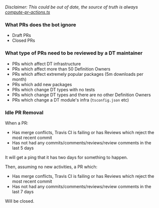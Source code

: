 _Disclaimer: This could be out of date, the source of truth is always [compute-pr-actions.ts](https://github.com/DefinitelyTyped/dt-mergebot/blob/master/src/compute-pr-actions.ts)_

### What PRs does the bot ignore

- Draft PRs
- Closed PRs

### What type of PRs need to be reviewed by a DT maintainer

- PRs which affect DT infrastructure
- PRs which affect more than 50 Definition Owners
- PRs which affect extremely popular packages (5m downloads per month)
- PRs which add new packages
- PRs which change DT types with no tests
- PRs which change DT types and there are no other Definition Owners
- PRs which change a DT module's infra (`tsconfig.json` etc)

### Idle PR Removal

When a PR:

 - Has merge conflicts, Travis CI is failing or has Reviews which reject the most recent commit
 - Has not had any commits/comments/reviews/review comments in the last 5 days
 
It will get a ping that it has two days for something to happen.

Then, assuming no new activities, a PR which:

- Has merge conflicts, Travis CI is failing or has Reviews which reject the most recent commit
- Has not had any commits/comments/reviews/review comments in the last 7 days

Will be closed.

